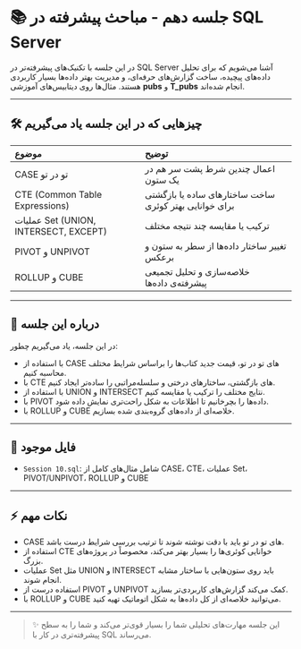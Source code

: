 # 📚 جلسه دهم - مباحث پیشرفته در SQL Server

در این جلسه با تکنیک‌های پیشرفته‌تر در SQL Server آشنا می‌شویم که برای تحلیل داده‌های پیچیده، ساخت گزارش‌های حرفه‌ای، و مدیریت بهتر داده‌ها بسیار کاربردی هستند. مثال‌ها روی دیتابیس‌های آموزشی **pubs** و **T_pubs** انجام شده‌اند.

---

## 🛠️ چیزهایی که در این جلسه یاد می‌گیریم

| موضوع | توضیح |
|:---|:---|
| CASE تو در تو | اعمال چندین شرط پشت سر هم در یک ستون |
| CTE (Common Table Expressions) | ساخت ساختارهای ساده یا بازگشتی برای خوانایی بهتر کوئری |
| عملیات Set (UNION, INTERSECT, EXCEPT) | ترکیب یا مقایسه چند نتیجه مختلف |
| PIVOT و UNPIVOT | تغییر ساختار داده‌ها از سطر به ستون و برعکس |
| ROLLUP و CUBE | خلاصه‌سازی و تحلیل تجمیعی پیشرفته‌ی داده‌ها |

---

## 📜 درباره این جلسه

در این جلسه، یاد می‌گیریم چطور:
- با استفاده از CASE های تو در تو، قیمت جدید کتاب‌ها را براساس شرایط مختلف محاسبه کنیم.
- با CTE های بازگشتی، ساختارهای درختی و سلسله‌مراتبی را ساده‌تر ایجاد کنیم.
- با استفاده از UNION و INTERSECT نتایج مختلف را ترکیب یا مقایسه کنیم.
- با PIVOT داده‌ها را بچرخانیم تا اطلاعات به شکل راحت‌تری نمایش داده شود.
- با ROLLUP و CUBE خلاصه‌ای از داده‌های گروه‌بندی شده بسازیم.

---

## 📂 فایل موجود

- `Session 10.sql`: شامل مثال‌های کامل از CASE، CTE، عملیات Set، PIVOT/UNPIVOT، ROLLUP و CUBE

---

## ⚡ نکات مهم

- CASE های تو در تو باید با دقت نوشته شوند تا ترتیب بررسی شرایط درست باشد.
- استفاده از CTE خوانایی کوئری‌ها را بسیار بهتر می‌کند، مخصوصاً در پروژه‌های بزرگ.
- عملیات Set مثل UNION و INTERSECT باید روی ستون‌هایی با ساختار مشابه انجام شوند.
- استفاده درست از PIVOT و UNPIVOT کمک می‌کند گزارش‌های کاربردی‌تر بسازید.
- با ROLLUP و CUBE می‌توانید خلاصه‌ای از کل داده‌ها به شکل اتوماتیک تهیه کنید.

---

> ✨ این جلسه مهارت‌های تحلیلی شما را بسیار قوی‌تر می‌کند و شما را به سطح پیشرفته‌تری در کار با SQL می‌رساند.

